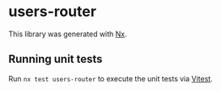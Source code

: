 # users-router

This library was generated with [Nx](https://nx.dev).

## Running unit tests

Run `nx test users-router` to execute the unit tests via [Vitest](https://vitest.dev/).
